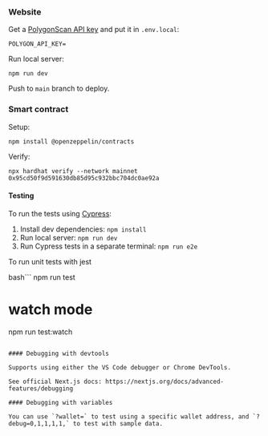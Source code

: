 ### Website

Get a [PolygonScan API key](https://polygonscan.com/apis) and put it in `.env.local`:

`POLYGON_API_KEY=`

Run local server:

```
npm run dev
```

Push to `main` branch to deploy.

### Smart contract

Setup:

```
npm install @openzeppelin/contracts
```

Verify:

```
npx hardhat verify --network mainnet 0x95cd50f9d591630db85d95c932bbc704dc0ae92a
```

#### Testing

To run the tests using [Cypress](https://cypress.io):

1. Install dev dependencies: `npm install`
2. Run local server: `npm run dev`
3. Run Cypress tests in a separate terminal: `npm run e2e`

To run unit tests with jest

bash```
npm run test

# watch mode

npm run test:watch

```

#### Debugging with devtools

Supports using either the VS Code debugger or Chrome DevTools.

See official Next.js docs: https://nextjs.org/docs/advanced-features/debugging

#### Debugging with variables

You can use `?wallet=` to test using a specific wallet address, and `?debug=0,1,1,1,1,` to test with sample data.
